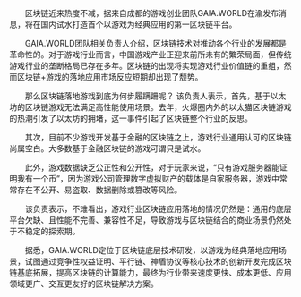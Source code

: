 &emsp;&emsp;区块链近来热度不减，据来自成都的游戏创业团队GAIA.WORLD在渝发布消息，将在国内试水打造首个以游戏为经典应用的第一区块链平台。

&emsp;&emsp;GAIA.WORLD团队相关负责人介绍，区块链技术对推动各个行业的发展都是革命性的。对于游戏行业而言，中国游戏产业正迎来前所未有的繁荣局面，但传统游戏行业的垄断格局已存在多年。区块链的出现将实现游戏行业价值链的重组，然而区块链+游戏的落地应用市场反应短期却出现了颓势。

&emsp;&emsp;那么区块链落地游戏到底为何步履蹒跚呢？ 该负责人表示，首先，基于以太坊的区块链游戏无法满足高性能使用场景。去年，火爆圈内外的以太猫区块链游戏的热潮引发了以太坊的拥堵，这一事件引起了区块链整个行业的反思。

&emsp;&emsp;其次，目前不少游戏开发基于金融的区块链之上，游戏行业通用认可的区块链尚属空白。大多数基于金融区块链的游戏可谓只是试水。

&emsp;&emsp;此外，游戏数据缺乏公正性和公开性，对于玩家来说，“只有游戏服务器能证明我有一个币”，因为游戏公司管理数字虚拟财产的载体是自家服务器，游戏中常常存在不公开、易盗取、数据删除或篡改等风险。

&emsp;&emsp;该负责表示，不难看出，游戏行业区块链应用落地的情况仍然是：通用的底层平台欠缺、且性能不完善、兼容性不足，导致游戏与区块链结合的商业场景仍然处于不稳定的探索期。

&emsp;&emsp;据悉，GAIA.WORLD定位于区块链底层技术研发，以游戏为经典落地应用场景，试图通过竞争性权益证明、平行链、神盾协议等核心技术的创新开发完成区块链基底拓展，提高区块链的计算能力，最终为行业带来速度更快、成本更低、应用领域更广、交互更友好的区块链解决方案。
